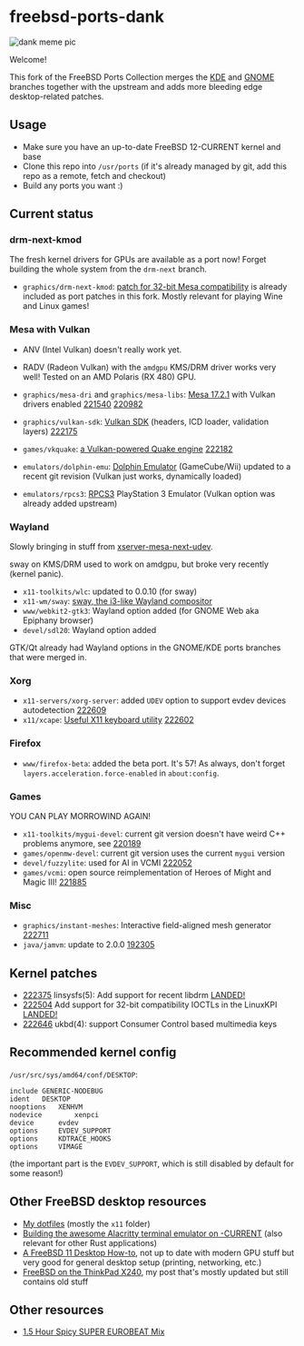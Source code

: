 # freebsd-ports-dank

![dank meme pic](https://unrelentingtech.s3.dualstack.eu-west-1.amazonaws.com/dankbsd.jpg?1)

Welcome!

This fork of the FreeBSD Ports Collection merges the [KDE](https://github.com/freebsd/freebsd-ports-kde) and [GNOME](https://github.com/freebsd/freebsd-ports-gnome) branches together with the upstream and adds more bleeding edge desktop-related patches.

## Usage

- Make sure you have an up-to-date FreeBSD 12-CURRENT kernel and base
- Clone this repo into `/usr/ports` (if it's already managed by git, add this repo as a remote, fetch and checkout)
- Build any ports you want :)

## Current status

### drm-next-kmod

The fresh kernel drivers for GPUs are available as a port now!
Forget building the whole system from the `drm-next` branch.

- `graphics/drm-next-kmod`: [patch for 32-bit Mesa compatibility](https://github.com/FreeBSDDesktop/kms-drm/pull/9) is already included as port patches in this fork. Mostly relevant for playing Wine and Linux games!

### Mesa with Vulkan

- ANV (Intel Vulkan) doesn't really work yet.
- RADV (Radeon Vulkan) with the `amdgpu` KMS/DRM driver works very well! Tested on an AMD Polaris (RX 480) GPU.

- `graphics/mesa-dri` and `graphics/mesa-libs`: [Mesa 17.2.1](https://www.mesa3d.org) with Vulkan drivers enabled [221540](https://bugs.freebsd.org/bugzilla/show_bug.cgi?id=221540) [220982](https://bugs.freebsd.org/bugzilla/show_bug.cgi?id=220982)
- `graphics/vulkan-sdk`: [Vulkan SDK](https://github.com/KhronosGroup/Vulkan-LoaderAndValidationLayers) (headers, ICD loader, validation layers) [222175](https://bugs.freebsd.org/bugzilla/show_bug.cgi?id=222175)
- `games/vkquake`: [a Vulkan-powered Quake engine](https://github.com/Novum/vkQuake) [222182](https://bugs.freebsd.org/bugzilla/show_bug.cgi?id=222182)
- `emulators/dolphin-emu`: [Dolphin Emulator](https://dolphin-emu.org) (GameCube/Wii) updated to a recent git revision (Vulkan just works, dynamically loaded)
- `emulators/rpcs3`: [RPCS3](https://rpcs3.net) PlayStation 3 Emulator (Vulkan option was already added upstream)

### Wayland

Slowly bringing in stuff from [xserver-mesa-next-udev](https://github.com/FreeBSDDesktop/freebsd-ports-graphics/tree/xserver-mesa-next-udev).

sway on KMS/DRM used to work on amdgpu, but broke very recently (kernel panic).

- `x11-toolkits/wlc`: updated to 0.0.10 (for sway)
- `x11-wm/sway`: [sway, the i3-like Wayland compositor](https://github.com/SirCmpwn/sway)
- `www/webkit2-gtk3`: Wayland option added (for GNOME Web aka Epiphany browser)
- `devel/sdl20`: Wayland option added

GTK/Qt already had Wayland options in the GNOME/KDE ports branches that were merged in.

### Xorg

- `x11-servers/xorg-server`: added `UDEV` option to support evdev devices autodetection [222609](https://bugs.freebsd.org/bugzilla/show_bug.cgi?id=222609)
- `x11/xcape`: [Useful X11 keyboard utility](https://github.com/alols/xcape) [222602](https://bugs.freebsd.org/bugzilla/show_bug.cgi?id=222602)

### Firefox

- `www/firefox-beta`: added the beta port. It's 57! As always, don't forget `layers.acceleration.force-enabled` in `about:config`.

### Games

YOU CAN PLAY MORROWIND AGAIN!

- `x11-toolkits/mygui-devel`: current git version doesn't have weird C++ problems anymore, see [220189](https://bugs.freebsd.org/bugzilla/show_bug.cgi?id=220189)
- `games/openmw-devel`: current git version uses the current `mygui` version 
- `devel/fuzzylite`: used for AI in VCMI [222052](https://bugs.freebsd.org/bugzilla/show_bug.cgi?id=222052)
- `games/vcmi`: open source reimplementation of Heroes of Might and Magic III! [221885](https://bugs.freebsd.org/bugzilla/show_bug.cgi?id=221885)

### Misc

- `graphics/instant-meshes`: Interactive field-aligned mesh generator [222711](https://bugs.freebsd.org/bugzilla/show_bug.cgi?id=222711)
- `java/jamvm`: update to 2.0.0 [192305](https://bugs.freebsd.org/bugzilla/show_bug.cgi?id=192305)

## Kernel patches

- [222375](https://bugs.freebsd.org/bugzilla/show_bug.cgi?id=222375) linsysfs(5): Add support for recent libdrm [LANDED!](https://github.com/freebsd/freebsd/commit/09ad0b962f3029e47b3f430948933b6fe066ccdf)
- [222504](https://bugs.freebsd.org/bugzilla/show_bug.cgi?id=222504) Add support for 32-bit compatibility IOCTLs in the LinuxKPI [LANDED!](https://github.com/freebsd/freebsd/commit/10ef676c4bbe7379de1f3687444e4311a7d872e2)
- [222646](https://bugs.freebsd.org/bugzilla/show_bug.cgi?id=222646) ukbd(4): support Consumer Control based multimedia keys

## Recommended kernel config

`/usr/src/sys/amd64/conf/DESKTOP`:

```
include GENERIC-NODEBUG
ident   DESKTOP
nooptions 	XENHVM
nodevice		xenpci
device		evdev
options		EVDEV_SUPPORT
options 	KDTRACE_HOOKS
options 	VIMAGE
```

(the important part is the `EVDEV_SUPPORT`, which is still disabled by default for some reason!)

## Other FreeBSD desktop resources

- [My dotfiles](https://github.com/myfreeweb/dotfiles) (mostly the `x11` folder)
- [Building the awesome Alacritty terminal emulator on -CURRENT](https://github.com/jwilm/alacritty/issues/618#issuecomment-331983715) (also relevant for other Rust applications)
- [A FreeBSD 11 Desktop How-to](https://cooltrainer.org/a-freebsd-desktop-howto/), not up to date with modern GPU stuff but very good for general desktop setup (printing, networking, etc.)
- [FreeBSD on the ThinkPad X240](https://unrelenting.technology/articles/freebsd-on-the-thinkpad-x240), my post that's mostly updated but still contains old stuff

## Other resources

- [1.5 Hour Spicy SUPER EUROBEAT Mix](https://www.youtube.com/watch?v=6ftCIfHwqtg)
